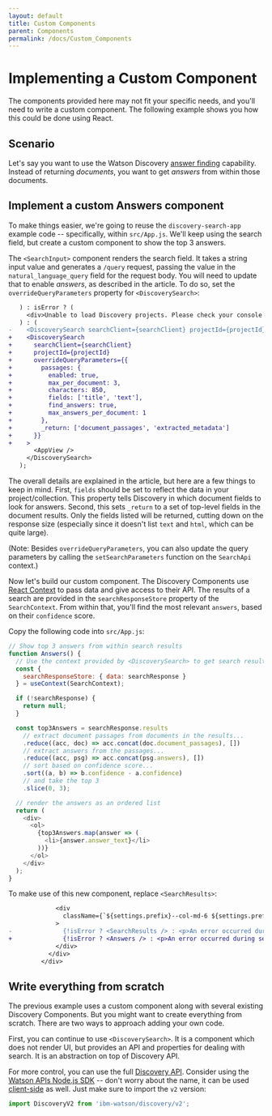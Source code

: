 ```yaml
---
layout: default
title: Custom Components
parent: Components
permalink: /docs/Custom_Components
---
```


# Implementing a Custom Component

The components provided here may not fit your specific needs, and you'll need to write a custom component. The following example shows you how this could be done using React.

## Scenario

Let's say you want to use the Watson Discovery [answer finding](https://medium.com/ibm-data-ai/finding-concise-answers-to-questions-in-enterprise-documents-53a865898dbd) capability. Instead of returning _documents_, you want to get _answers_ from within those documents.

## Implement a custom Answers component

To make things easier, we're going to reuse the `discovery-search-app` example code -- specifically, within `src/App.js`. We'll keep using the search field, but create a custom component to show the top 3 answers.

The `<SearchInput>` component renders the search field. It takes a string input value and generates a `/query` request, passing the value in the `natural_language_query` field for the request body. You will need to update that to enable _answers_, as described in the article. To do so, set the `overrideQueryParameters` property for `<DiscoverySearch>`:

```diff
   ) : isError ? (
     <div>Unable to load Discovery projects. Please check your console for more details.</div>
   ) : (
-    <DiscoverySearch searchClient={searchClient} projectId={projectId}>
+    <DiscoverySearch
+      searchClient={searchClient}
+      projectId={projectId}
+      overrideQueryParameters={{
+        passages: {
+          enabled: true,
+          max_per_document: 3,
+          characters: 850,
+          fields: ['title', 'text'],
+          find_answers: true,
+          max_answers_per_document: 1
+        },
+        _return: ['document_passages', 'extracted_metadata']
+      }}
+    >
       <AppView />
     </DiscoverySearch>
   );
```

The overall details are explained in the article, but here are a few things to keep in mind. First, `fields` should be set to reflect the data in your project/collection. This property tells Discovery in which document fields to look for answers. Second, this sets `_return` to a set of top-level fields in the document results. Only the fields listed will be returned, cutting down on the response size (especially since it doesn't list `text` and `html`, which can be quite large).

(Note: Besides `overrideQueryParameters`, you can also update the query parameters by calling the `setSearchParameters` function on the `SearchApi` context.)

Now let's build our custom component. The Discovery Components use [React Context](https://reactjs.org/docs/context.html) to pass data and give access to their API. The results of a search are provided in the `searchResponseStore` property of the `SearchContext`. From within that, you'll find the most relevant `answers`, based on their `confidence` score.

Copy the following code into `src/App.js`:

```javascript
// Show top 3 answers from within search results
function Answers() {
  // Use the context provided by <DiscoverySearch> to get search results
  const {
    searchResponseStore: { data: searchResponse }
  } = useContext(SearchContext);

  if (!searchResponse) {
    return null;
  }

  const top3Answers = searchResponse.results
    // extract document passages from documents in the results...
    .reduce((acc, doc) => acc.concat(doc.document_passages), [])
    // extract answers from the passages...
    .reduce((acc, psg) => acc.concat(psg.answers), [])
    // sort based on confidence score...
    .sort((a, b) => b.confidence - a.confidence)
    // and take the top 3
    .slice(0, 3);

  // render the answers as an ordered list
  return (
    <div>
      <ol>
        {top3Answers.map(answer => (
          <li>{answer.answer_text}</li>
        ))}
      </ol>
    </div>
  );
}
```

To make use of this new component, replace `<SearchResults>`:

```diff
             <div
               className={`${settings.prefix}--col-md-6 ${settings.prefix}--search-app__facets-and-results__results`}
             >
-              {!isError ? <SearchResults /> : <p>An error occurred during search.</p>}
+              {!isError ? <Answers /> : <p>An error occurred during search.</p>}
             </div>
           </div>
         </div>
```

## Write everything from scratch

The previous example uses a custom component along with several existing Discovery Components. But you might want to create everything from scratch. There are two ways to approach adding your own code.

First, you can continue to use `<DiscoverySearch>`. It is a component which does not render UI, but provides an API and properties for dealing with search. It is an abstraction on top of Discovery API.

For more control, you can use the full [Discovery API](https://cloud.ibm.com/apidocs/discovery-data). Consider using the [Watson APIs Node.js SDK](https://github.com/watson-developer-cloud/node-sdk) -- don't worry about the name, it can be used [client-side](https://github.com/watson-developer-cloud/node-sdk#client-side-usage) as well. Just make sure to import the `v2` version:

```javascript
import DiscoveryV2 from 'ibm-watson/discovery/v2';
```
